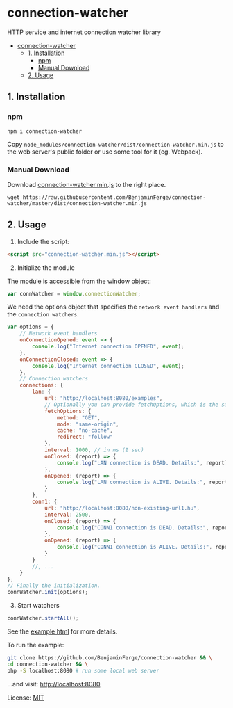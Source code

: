 # connection-watcher
HTTP service and internet connection watcher library

- [connection-watcher](#connection-watcher)
  - [1. Installation](#1-installation)
    - [npm](#npm)
    - [Manual Download](#manual-download)
  - [2. Usage](#2-usage)

## 1. Installation
### npm
```
npm i connection-watcher
```
Copy `node_modules/connection-watcher/dist/connection-watcher.min.js` to the web server's public folder or use some tool for it (eg. Webpack).

### Manual Download
Download [connection-watcher.min.js](../blob/master/dist/connection-watcher.min.js) to the right place.
```
wget https://raw.githubusercontent.com/BenjaminFerge/connection-watcher/master/dist/connection-watcher.min.js
```

## 2. Usage
1. Include the script:
```html
<script src="connection-watcher.min.js"></script>
```
2. Initialize the module

The module is accessible from the window object:
```js
var connWatcher = window.connectionWatcher;
```
We need the options object that specifies the `network event handlers` and the `connection watchers`.


```js
var options = {
    // Network event handlers
    onConnectionOpened: event => {
        console.log("Internet connection OPENED", event);
    },
    onConnectionClosed: event => {
        console.log("Internet connection CLOSED", event);
    },
    // Connection watchers
    connections: {
        lan: {
            url: "http://localhost:8080/examples",
            // Optionally you can provide fetchOptions, which is the same as the ES6 fetch parameters.
            fetchOptions: {
                method: "GET",
                mode: "same-origin",
                cache: "no-cache",
                redirect: "follow"
            },
            interval: 1000, // in ms (1 sec)
            onClosed: (report) => {
                console.log("LAN connection is DEAD. Details:", report);
            },
            onOpened: (report) => {
                console.log("LAN connection is ALIVE. Details:", report);
            }
        },
        conn1: {
            url: "http://localhost:8080/non-existing-url1.hu",
            interval: 2500,
            onClosed: (report) => {
                console.log("CONN1 connection is DEAD. Details:", report);
            },
            onOpened: (report) => {
                console.log("CONN1 connection is ALIVE. Details:", report);
            }
        }
        //, ...
    }
};
// Finally the initialization.
connWatcher.init(options);
```
3. Start watchers

```js
connWatcher.startAll();
```

See the [example html](../blob/master/examples/index.html) for more details.

To run the example:

```sh
git clone https://github.com/BenjaminFerge/connection-watcher && \
cd connection-watcher && \
php -S localhost:8080 # run some local web server
```
...and visit: [http://localhost:8080](http://localhost:8080)

License: [MIT](../blob/master/LICENSE)